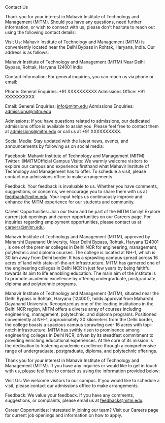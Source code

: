 
Contact Us

Thank you for your interest in Mahavir Institute of Technology and Management (MITM). Should you have any questions, need further information, or wish to connect with us, please don't hesitate to reach out using the following contact details:

Visit Us:
Mahavir Institute of Technology and Management (MITM) is conveniently located near the Delhi Bypass in Rohtak, Haryana, India. Our address is as follows:

Mahavir Institute of Technology and Management (MITM)
Near Delhi Bypass, Rohtak, Haryana 124001
India

Contact Information:
For general inquiries, you can reach us via phone or email:

Phone:
General Enquiries: +91 XXXXXXXXXX
Admissions Office: +91 XXXXXXXXXX

Email:
General Enquiries: info@mitm.edu
Admissions Enquiries: admissions@mitm.edu

Admissions:
If you have questions related to admissions, our dedicated admissions office is available to assist you. Please feel free to contact them at admissions@mitm.edu or call us at +91 XXXXXXXXXX.

Social Media:
Stay updated with the latest news, events, and announcements by following us on social media:

Facebook: Mahavir Institute of Technology and Management (MITM)
Twitter: @MITMOfficial
Campus Visits:
We warmly welcome visitors to explore our campus and experience firsthand what Mahavir Institute of Technology and Management has to offer. To schedule a visit, please contact our admissions office to make arrangements.

Feedback:
Your feedback is invaluable to us. Whether you have comments, suggestions, or concerns, we encourage you to share them with us at feedback@mitm.edu. Your input helps us continuously improve and enhance the MITM experience for our students and community.

Career Opportunities:
Join our team and be part of the MITM family! Explore current job openings and career opportunities on our Careers page. For inquiries regarding employment opportunities, please contact us at careers@mitm.edu.




Mahavir Institute of Technology and Management (MITM), approved by Maharshi Dayanand University, Near Delhi Bypass, Rohtak, Haryana 124001 , is one of the premier colleges in Delhi NCR for engineering, management, polytechnic and diploma courses. The college is located at NH-1, which is 30 km away from Delhi border. It has a sprawling campus spread across 16 acres of land with state-of-the-art infrastructure. MITM has garnered one of the engineering colleges in Delhi NCR in just few years by being faithful towards its aim to life ennobling education. The main aim of the institute is to promote academic excellence by offering undergraduate, postgraduate, diploma and polytechnic programs.

Mahavir Institute of Technology and Management (MITM), situated near the Delhi Bypass in Rohtak, Haryana (124001), holds approval from Maharshi Dayanand University. Recognized as one of the leading institutions in the Delhi NCR region, MITM offers a diverse array of courses including engineering, management, polytechnic, and diploma programs. Positioned conveniently at NH-1, approximately 30 kilometers from the Delhi border, the college boasts a spacious campus sprawling over 16 acres with top-notch infrastructure. MITM has swiftly risen to prominence among engineering colleges in Delhi NCR, driven by its steadfast commitment to providing enriching educational experiences. At the core of its mission is the dedication to fostering academic excellence through a comprehensive range of undergraduate, postgraduate, diploma, and polytechnic offerings.



Thank you for your interest in Mahavir Institute of Technology and Management (MITM). If you have any inquiries or would like to get in touch with us, please feel free to contact us using the information provided below:



Visit Us:
We welcome visitors to our campus. If you would like to schedule a visit, please contact our admissions office to make arrangements.

Feedback:
We value your feedback. If you have any comments, suggestions, or complaints, please email us at feedback@mitm.edu.

Career Opportunities:
Interested in joining our team? Visit our Careers page for current job openings and information on how to apply.